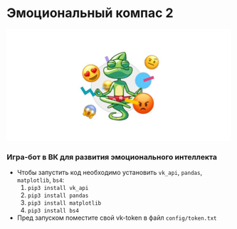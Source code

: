 # Эмоциональный компас 2 
![Screenshot](img/logo.png)
### Игра-бот в ВК для развития эмоционального интеллекта
- Чтобы запустить код необходимо установить <code>vk_api</code>, <code>pandas</code>, <code>matplotlib</code>, <code>bs4</code>:
  1) <code>pip3 install vk_api</code>
  2) <code>pip3 install pandas</code>
  3) <code>pip3 install matplotlib</code>
  4) <code>pip3 install bs4</code>
- Пред запуском поместите свой vk-token в файл <code>config/token.txt</code>
